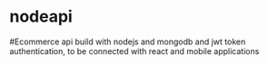 # nodeapi
#Ecommerce  api build with nodejs and mongodb and jwt token authentication, to be connected with react and mobile applications

